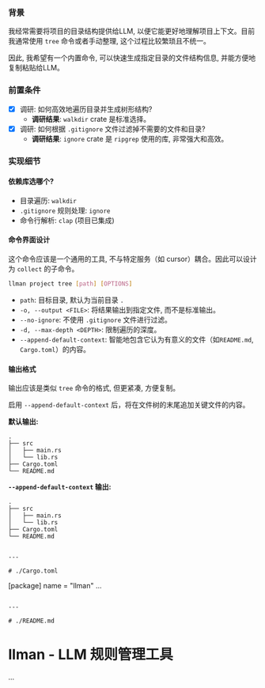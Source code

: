 ### 背景

我经常需要将项目的目录结构提供给LLM, 以便它能更好地理解项目上下文。目前我通常使用 `tree` 命令或者手动整理, 这个过程比较繁琐且不统一。

因此, 我希望有一个内置命令, 可以快速生成指定目录的文件结构信息, 并能方便地复制粘贴给LLM。

### 前置条件

- [x] 调研: 如何高效地遍历目录并生成树形结构?
  - **调研结果**: `walkdir` crate 是标准选择。
- [x] 调研: 如何根据 `.gitignore` 文件过滤掉不需要的文件和目录?
  - **调研结果**: `ignore` crate 是 `ripgrep` 使用的库, 非常强大和高效。

### 实现细节

#### 依赖库选哪个?

- 目录遍历: `walkdir`
- `.gitignore` 规则处理: `ignore`
- 命令行解析: `clap` (项目已集成)

#### 命令界面设计

这个命令应该是一个通用的工具, 不与特定服务（如 cursor）耦合。因此可以设计为 `collect` 的子命令。

```bash
llman project tree [path] [OPTIONS]
```

- `path`: 目标目录, 默认为当前目录 `.`
- `-o, --output <FILE>`: 将结果输出到指定文件, 而不是标准输出。
- `--no-ignore`: 不使用 `.gitignore` 文件进行过滤。
- `-d, --max-depth <DEPTH>`: 限制遍历的深度。
- `--append-default-context`: 智能地包含它认为有意义的文件（如`README.md`, `Cargo.toml`）的内容。

#### 输出格式

输出应该是类似 `tree` 命令的格式, 但更紧凑, 方便复制。

启用 `--append-default-context` 后，将在文件树的末尾追加关键文件的内容。

**默认输出:**
```
.
├── src
│   ├── main.rs
│   └── lib.rs
├── Cargo.toml
└── README.md
```

**`--append-default-context` 输出:**
```
.
├── src
│   ├── main.rs
│   └── lib.rs
├── Cargo.toml
└── README.md


---

# ./Cargo.toml

```
[package]
name = "llman"
...
```

---

# ./README.md

```
# llman - LLM 规则管理工具
...
```

